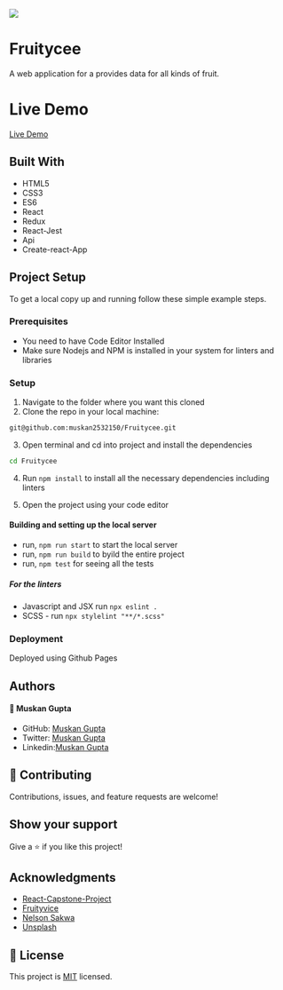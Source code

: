 ![](https://img.shields.io/badge/Microverse-blueviolet)

# Fruitycee

A web application for a provides data for all kinds of fruit.

# Live Demo

[Live Demo](https://my-fruits-app.netlify.app/)

## Built With

- HTML5
- CSS3
- ES6
- React
- Redux
- React-Jest
- Api
- Create-react-App

## Project Setup

To get a local copy up and running follow these simple example steps.

### Prerequisites

- You need to have Code Editor Installed
- Make sure Nodejs and NPM is installed in your system for linters and libraries

### Setup

1. Navigate to the folder where you want this cloned
2. Clone the repo in your local machine:

```bash
git@github.com:muskan2532150/Fruitycee.git
```

3. Open terminal and cd into project and install the dependencies

```bash
cd Fruitycee

```

4. Run `npm install` to install all the necessary dependencies including linters

5. Open the project using your code editor

#### Building and setting up the local server

- run, `npm run start` to start the local server
- run, `npm run build` to byild the entire project
- run, `npm test` for seeing all the tests

##### For the linters

- Javascript and JSX run `npx eslint .`
- SCSS - run `npx stylelint "**/*.scss"`

### Deployment

Deployed using Github Pages

## Authors

#### 👤 **Muskan Gupta**

- GitHub: [Muskan Gupta](https://github.com/muskan2532150)
- Twitter: [Muskan Gupta](muskan2532150)
- Linkedin:[Muskan Gupta](https://www.linkedin.com/in/muskan-gupt/)

## 🤝 Contributing

Contributions, issues, and feature requests are welcome!

## Show your support

Give a ⭐️ if you like this project!

## Acknowledgments

- [React-Capstone-Project](https://github.com/microverseinc/curriculum-react-redux/blob/main/capstone/react_capstone.md)
- [Fruityvice](https://www.fruityvice.com/)
- [Nelson Sakwa](https://www.behance.net/sakwadesignstudio)
- [Unsplash](https://unsplash.com/)

## 📝 License

This project is [MIT](./MIT.md) licensed.
